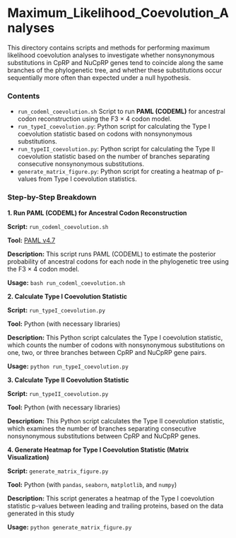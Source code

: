 # Maximum_Likelihood_Coevolution_Analyses
This directory contains scripts and methods for performing maximum likelihood coevolution analyses to investigate whether nonsynonymous substitutions in CpRP and NuCpRP genes tend to coincide along the same branches of the phylogenetic tree, and whether these substitutions occur sequentially more often than expected under a null hypothesis.

### Contents
- ```run_codeml_coevolution.sh``` Script to run **PAML (CODEML)** for ancestral codon reconstruction using the F3 × 4 codon model.
- ```run_typeI_coevolution.py```: Python script for calculating the Type I coevolution statistic based on codons with nonsynonymous substitutions.
- ```run_typeII_coevolution.py```: Python script for calculating the Type II coevolution statistic based on the number of branches separating consecutive nonsynonymous substitutions.
- ```generate_matrix_figure.py```: Python script for creating a heatmap of p-values from Type I coevolution statistics.

### Step-by-Step Breakdown
**1. Run PAML (CODEML) for Ancestral Codon Reconstruction**

**Script:** ```run_codeml_coevolution.sh```

**Tool:** [PAML v4.7](https://github.com/abacus-gene/paml)

**Description:** This script runs PAML (CODEML) to estimate the posterior probability of ancestral codons for each node in the phylogenetic tree using the F3 × 4 codon model.

**Usage:** ```bash run_codeml_coevolution.sh```

**2. Calculate Type I Coevolution Statistic**

**Script:** ```run_typeI_coevolution.py```

**Tool:** Python (with necessary libraries)

**Description:** This Python script calculates the Type I coevolution statistic, which counts the number of codons with nonsynonymous substitutions on one, two, or three branches between CpRP and NuCpRP gene pairs.

**Usage:** ```python run_typeI_coevolution.py```

**3. Calculate Type II Coevolution Statistic**

**Script:** ```run_typeII_coevolution.py```

**Tool:** Python (with necessary libraries)

**Description:** This Python script calculates the Type II coevolution statistic, which examines the number of branches separating consecutive nonsynonymous substitutions between CpRP and NuCpRP genes.

**4. Generate Heatmap for Type I Coevolution Statistic (Matrix Visualization)**

**Script:** ```generate_matrix_figure.py```

**Tool:** Python (with ```pandas```, ```seaborn```, ```matplotlib```, and ```numpy```)

**Description:** This script generates a heatmap of the Type I coevolution statistic p-values between leading and trailing proteins, based on the data generated in this study

**Usage:** ```python generate_matrix_figure.py```

